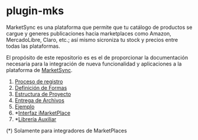 # plugin-mks

MarketSync es una plataforma que permite que tu catálogo de productos se cargue y generes publicaciones hacia marketplaces como Amazon, MercadoLibre, Claro, etc.; así mismo sicroniza tu stock y precios entre todas las plataformas.

El propósito de este repositorio es es el de proporcionar la documentación necesaria para la integración de nueva funcionalidad y aplicaciones  a la plataforma de [MarketSync](https://marketsync.mx).

1. [Proceso de registro](docs/registro.md)
2. [Definición de Formas](docs/forma.md)
3. [Estructura de Proyecto](docs/proyecto.md)
4. [Entrega de Archivos](docs/entrega.md)
5. [Ejemplo](php/README.md)
6. *[Interfaz iMarketPlace](docs/interfaz.md) 
7. *[Librería Auxiliar](docs/auxiliar.md)


(*) Solamente para integradores de MarketPlaces